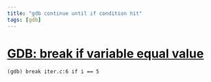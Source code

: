 ```yaml
---
title: "gdb continue until if condition hit"
tags: [gdb]
---
```


# [GDB: break if variable equal value](https://stackoverflow.com/questions/14390256/gdb-break-if-variable-equal-value)

```
(gdb) break iter.c:6 if i == 5
```


